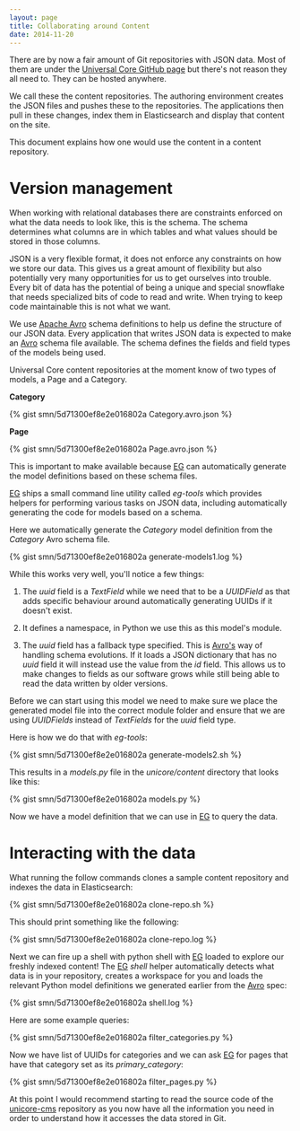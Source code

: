 ```yaml
---
layout: page
title: Collaborating around Content
date: 2014-11-20
---
```


There are by now a fair amount of Git repositories with JSON data. Most of
them are under the [Universal Core GitHub page][content-repos] but
there's not reason they all need to. They can be hosted anywhere.

We call these the content repositories. The authoring environment creates
the JSON files and pushes these to the repositories. The applications then
pull in these changes, index them in Elasticsearch and display that
content on the site.

This document explains how one would use the content in a content
repository.

# Version management

When working with relational databases there are constraints enforced on
what the data needs to look like, this is the schema. The schema determines
what columns are in which tables and what values should be stored in those
columns.

JSON is a very flexible format, it does not enforce any constraints on how
we store our data. This gives us a great amount of flexibility but also
potentially very many opportunities for us to get ourselves into trouble.
Every bit of data has the potential of being a unique and special
snowflake that needs specialized bits of code to read and write. When trying
to keep code maintainable this is not what we want.

We use [Apache Avro][avro] schema definitions to help us define the structure
of our JSON data. Every application that writes JSON data is expected to make
an [Avro][avro] schema file available. The schema defines the fields and
field types of the models being used.

Universal Core content repositories at the moment know of two types of models,
a Page and a Category.

**Category**

{% gist smn/5d71300ef8e2e016802a Category.avro.json %}

**Page**

{% gist smn/5d71300ef8e2e016802a Page.avro.json %}

This is important to make available because [EG][eg] can automatically
generate the model definitions based on these schema files.

[EG][eg] ships a small command line utility called *eg-tools* which
provides helpers for performing various tasks on JSON data, including
automatically generating the code for models based on a schema.

Here we automatically generate the *Category* model definition from the
*Category* Avro schema file.

{% gist smn/5d71300ef8e2e016802a generate-models1.log %}

While this works very well, you'll notice a few things:

1. The *uuid* field is a *TextField* while we need that to be a *UUIDField*
   as that adds specific behaviour around automatically generating UUIDs
   if it doesn't exist.

2. It defines a namespace, in Python we use this as this model's module.

3. The *uuid* field has a fallback type specified. This is [Avro's][avro]
   way of handling schema evolutions. If it loads a JSON dictionary that
   has no *uuid* field it will instead use the value from the *id* field.
   This allows us to make changes to fields as our software grows while
   still being able to read the data written by older versions.

Before we can start using this model we need to make sure we place the
generated model file into the correct module folder and ensure that we
are using *UUIDFields* instead of *TextFields* for the *uuid* field type.

Here is how we do that with *eg-tools*:

{% gist smn/5d71300ef8e2e016802a generate-models2.sh %}

This results in a *models.py* file in the *unicore/content* directory that
looks like this:

{% gist smn/5d71300ef8e2e016802a models.py %}

Now we have a model definition that we can use in [EG][eg] to query the data.

# Interacting with the data

What running the follow commands clones a sample content repository and
indexes the data in Elasticsearch:

{% gist smn/5d71300ef8e2e016802a clone-repo.sh %}

This should print something like the following:

{% gist smn/5d71300ef8e2e016802a clone-repo.log %}

Next we can fire up a shell with python shell with [EG] loaded to explore our
freshly indexed content! The [EG] *shell* helper automatically detects
what data is in your repository, creates a workspace for you and loads
the relevant Python model definitions we generated earlier from the
[Avro][avro] spec:

{% gist smn/5d71300ef8e2e016802a shell.log %}

Here are some example queries:

{% gist smn/5d71300ef8e2e016802a filter_categories.py %}

Now we have list of UUIDs for categories and we can ask [EG] for pages
that have that category set as its *primary_category*:

{% gist smn/5d71300ef8e2e016802a filter_pages.py %}

At this point I would recommend starting to read the source code of the
[unicore-cms][unicore-cms] repository as you now have all the information
you need in order to understand how it accesses the data stored in Git.

[content-repos]: https://github.com/universalcore/?query=unicore-cms-content
[avro]: http://avro.apache.org/docs/1.7.7/spec.html
[eg]: http://elastic-git.rtfd.org
[unicore-cms]: http://github.com/universalcore/unicore-cms